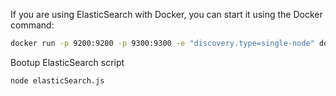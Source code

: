 
If you are using ElasticSearch with Docker, you can start it using the Docker command:

```bash
docker run -p 9200:9200 -p 9300:9300 -e "discovery.type=single-node" docker.elastic.co/elasticsearch/elasticsearch:7.5.0
```

Bootup ElasticSearch script
```bash
node elasticSearch.js
```

